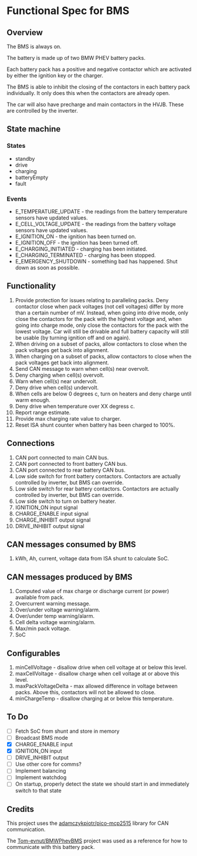 # Functional Spec for BMS

## Overview

The BMS is always on.

The battery is made up of two BMW PHEV battery packs.

Each battery pack has a positive and negative contactor which are activated by either the ignition key or the charger.

The BMS is able to inhibit the closing of the contactors in each battery pack individually. It only does this when the contactors are already open.

The car will also have precharge and main contactors in the HVJB. These are controlled by the inverter.

## State machine

### States
* standby
* drive
* charging
* batteryEmpty
* fault

### Events
* E_TEMPERATURE_UPDATE  - the readings from the battery temperature sensors have
                          updated values.
* E_CELL_VOLTAGE_UPDATE - the readings from the battery voltage sensors have
                          updated values.
* E_IGNITION_ON         - the ignition has been turned on.
* E_IGNITION_OFF        - the ignition has been turned off.
* E_CHARGING_INITIATED  - charging has been initiated.
* E_CHARGING_TERMINATED - charging has been stopped.
* E_EMERGENCY_SHUTDOWN  - something bad has happened. Shut down as soon as possible.

## Functionality

1. Provide protection for issues relating to paralleling packs. Deny contactor
   close when pack voltages (not cell voltages) differ by more than a certain
   number of mV. Instead, when going into drive mode, only close the
   contactors for the pack with the highest voltage and, when going into charge
   mode, only close the contactors for the pack with the lowest voltage. Car
   will still be drivable and full battery capacity will still be usable (by
   turning ignition off and on again).
2. When driving on a subset of packs, allow contactors to close when the pack
   voltages get back into alignment.
3. When charging on a subset of packs, allow contactors to close when the pack
   voltages get back into alignment.
4. Send CAN message to warn when cell(s) near overvolt.
5. Deny charging when cell(s) overvolt.
6. Warn when cell(s) near undervolt.
7. Deny drive when cell(s) undervolt.
8. When cells are below 0 degrees c, turn on heaters and deny charge until warm
   enough.
9. Deny drive when temperature over XX degress c.
10. Report range estimate.
11. Provide max charging rate value to charger.
12. Reset ISA shunt counter when battery has been charged to 100%.

## Connections

1. CAN port connected to main CAN bus.
2. CAN port connected to front battery CAN bus.
3. CAN port connected to rear battery CAN bus.
4. Low side switch for front battery contactors. Contactors are actually
   controlled by inverter, but BMS can override.
5. Low side switch for rear battery contactors. Contactors are actually
   controlled by inverter, but BMS can override.
6. Low side switch to turn on battery heater.
7. IGNITION_ON input signal
8. CHARGE_ENABLE input signal
9. CHARGE_INHIBIT output signal
10. DRIVE_INHIBIT output signal

## CAN messages consumed by BMS

1. kWh, Ah, current, voltage data from ISA shunt to calculate SoC.

## CAN messages produced by BMS

1. Computed value of max charge or discharge current (or power) available from
   pack.
2. Overcurrent warning message.
3. Over/under voltage warning/alarm.
4. Over/under temp warning/alarm.
5. Cell delta voltage warning/alarm.
6. Max/min pack voltage.
7. SoC

## Configurables

1. minCellVoltage - disallow drive when cell voltage at or below this level.
2. maxCellVoltage - disallow charge when cell voltage at or above this level.
3. maxPackVoltageDelta - max allowed difference in voltage between packs. Above
   this, contactors will not be allowed to close.
4. minChargeTemp - disallow charging at or below this temperature.

## To Do

- [ ] Fetch SoC from shunt and store in memory
- [ ] Broadcast BMS mode
- [x] CHARGE_ENABLE input
- [x] IGNITION_ON input
- [ ] DRIVE_INHIBIT output
- [ ] Use other core for comms?
- [ ] Implement balancing
- [ ] Implement watchdog
- [ ] On startup, properly detect the state we should start in and immediately switch to that state

## Credits

This project uses the [adamczykpiotr/pico-mcp2515](https://github.com/adamczykpiotr/pico-mcp2515) 
library for CAN communication.

The [Tom-evnut/BMWPhevBMS](https://github.com/Tom-evnut/BMWPhevBMS) project was
used as a reference for how to communicate with this battery pack.

